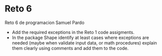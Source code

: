 # Reto 6
Reto 6 de programacion Samuel Pardo

- Add the required exceptions in the Reto 1 code assigments.
- In the package Shape identify at least cases where exceptions are needed (maybe when validate input data, or math procedures) explain them clearly using comments and add them to the code.

